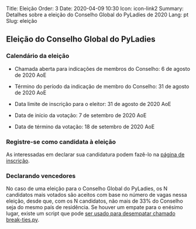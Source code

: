 Title: Eleição
Order: 3
Date: 2020-04-09 10:30
Icon: icon-link2
Summary: Detalhes sobre a eleição do Conselho Global do PyLadies de 2020
Lang: pt
Slug: eleição

## Eleição do Conselho Global do PyLadies

### Calendário da eleição

- Chamada aberta para indicações de membros do Conselho: 6 de agosto de 2020 AoE
- Término do período da indicação de membro do Conselho: 31 de agosto de 2020 AoE

- Data limite de inscrição para o eleitor: 31 de agosto de 2020 AoE
- Data de início da votação: 7 de setembro de 2020 AoE
- Data de término da votação: 18 de setembro de 2020 AoE

### Registre-se como candidata à eleição
As interessadas em declarar sua candidatura podem fazê-lo na [página de inscrição](http://elections.pyladies.com/pages/apply.html).


### Declarando vencedores

No caso de uma eleição para o Conselho Global do PyLadies, os N candidatos mais votados são aceitos com base no número de vagas nessa eleição, desde que, com os N candidatos, não mais de 33% do Conselho seja do mesmo país de residência. Se houver um empate para o enésimo lugar, existe um script que pode [ser usado para desempatar chamado break-ties.py](https://github.com/pyladies/pyladies-council-election#in-the-event-of-a-tie).
